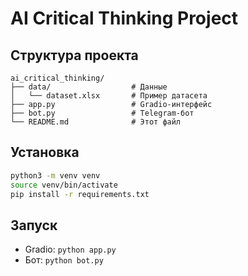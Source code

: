 # AI Critical Thinking Project

## Структура проекта
```
ai_critical_thinking/
├── data/                  # Данные
│   └── dataset.xlsx       # Пример датасета
├── app.py                 # Gradio-интерфейс
├── bot.py                 # Telegram-бот
└── README.md              # Этот файл
```

## Установка
```bash
python3 -m venv venv
source venv/bin/activate
pip install -r requirements.txt
```

## Запуск
- Gradio: `python app.py`
- Бот: `python bot.py`